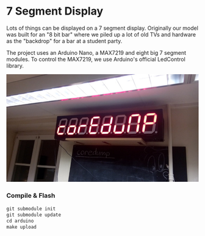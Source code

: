 # 7 Segment Display

Lots of things can be displayed on a 7 segment display. Originally our model
was built for an "8 bit bar" where we piled up a lot of old TVs and hardware as
the "backdrop" for a bar at a student party.

The project uses an Arduino Nano, a MAX7219 and eight big 7 segment modules. To
control the MAX7219, we use Arduino's official LedControl library.

![Photo of the Display](pic.jpg)

### Compile & Flash

    git submodule init
    git submodule update
    cd arduino
    make upload
